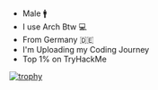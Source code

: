 - Male :mens:
- I use Arch Btw :computer:
- From Germany :de:
- I'm Uploading my Coding Journey
- Top 1% on TryHackMe




[![trophy](https://github-profile-trophy.vercel.app/?username=Yqno&theme=tokyonight)](https://github.com/ryo-ma/github-profile-trophy)





